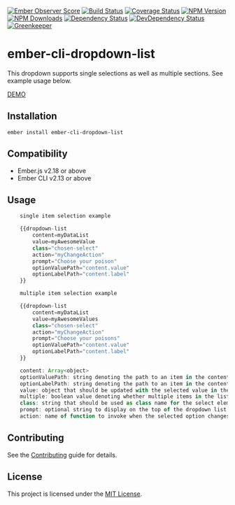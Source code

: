 [![Ember Observer Score](http://emberobserver.com/badges/ember-cli-dropdown-list.svg)](http://emberobserver.com/addons/ember-cli-dropdown-list)
[![Build Status](https://travis-ci.org/devotox/ember-cli-dropdown-list.svg)](http://travis-ci.org/devotox/ember-cli-dropdown-list)
[![Coverage Status](https://codecov.io/gh/devotox/ember-cli-dropdown-list/branch/master/graph/badge.svg)](https://codecov.io/gh/devotox/ember-cli-dropdown-list)
[![NPM Version](https://badge.fury.io/js/ember-cli-dropdown-list.svg)](http://badge.fury.io/js/ember-cli-dropdown-list)
[![NPM Downloads](https://img.shields.io/npm/dm/ember-cli-dropdown-list.svg)](https://www.npmjs.org/package/ember-cli-dropdown-list)
[![Dependency Status](https://david-dm.org/devotox/ember-cli-dropdown-list.svg)](https://david-dm.org/devotox/ember-cli-dropdown-list)
[![DevDependency Status](https://david-dm.org/devotox/ember-cli-dropdown-list/dev-status.svg)](https://david-dm.org/devotox/ember-cli-dropdown-list#info=devDependencies)
[![Greenkeeper](https://badges.greenkeeper.io/devotox/ember-cli-dropdown-list.svg)](https://greenkeeper.io/)

ember-cli-dropdown-list
==============================================================================

This dropdown supports single selections as well as multiple sections. See example usage below.

[DEMO](https://devotox.github.io/ember-cli-dropdown-list)

Installation
------------------------------------------------------------------------------

```
ember install ember-cli-dropdown-list
```

Compatibility
------------------------------------------------------------------------------

* Ember.js v2.18 or above
* Ember CLI v2.13 or above

Usage
------------------------------------------------------------------------------

```javascript
	single item selection example

	{{dropdown-list
		content=myDataList
		value=myAwesomeValue
		class="chosen-select"
		action="myChangeAction"
		prompt="Choose your poison"
		optionValuePath="content.value"
		optionLabelPath="content.label"
	}}

	multiple item selection example

	{{dropdown-list
		content=myDataList
		value=myAwesomeValues
		class="chosen-select"
		action="myChangeAction"
		prompt="Choose your poisons"
		optionValuePath="content.value"
		optionLabelPath="content.label"
	}}

	content: Array<object>
	optionValuePath: string denoting the path to an item in the content array to use when updating the value property (see below for information on value)
	optionLabelPath: string denoting the path to an item in the content array to use as a nice string to render in the list item
	value: object that should be updated with the selected value in the dropdown list. The actual value set is dependent on the optionValuePath
	multiple: boolean value denoting whether multiple items in the list can be selected. Default is false.
	class: string that should be used as class name for the select element
	prompt: optional string to display on the top of the dropdown list when nothing is selected
	action: name of function to invoke when the selected option changes
```

Contributing
------------------------------------------------------------------------------

See the [Contributing](CONTRIBUTING.md) guide for details.

License
------------------------------------------------------------------------------

This project is licensed under the [MIT License](LICENSE.md).
